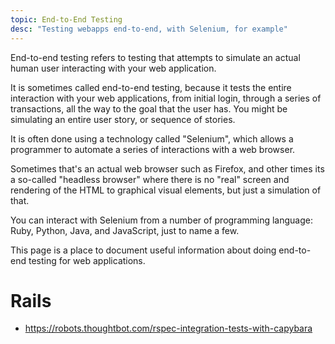 ```yaml
---
topic: End-to-End Testing
desc: "Testing webapps end-to-end, with Selenium, for example"
---
```


End-to-end testing refers to testing that attempts to simulate an actual human user interacting with your web application.

It is sometimes called end-to-end testing, because it tests the entire interaction with your web applications, from initial login, through
a series of transactions, all the way to the goal that the user has.  You might be simulating an entire user story, or sequence of stories.

It is often done using a technology called "Selenium", which allows a programmer to automate a series of interactions with a web browser.

Sometimes that's an actual web browser such as Firefox, and other times its a so-called "headless browser" where there is no "real" screen and rendering of the HTML to
graphical visual elements, but just a simulation of that.

You can interact with Selenium from a number of programming language: Ruby, Python, Java, and JavaScript, just to name a few.

This page is a place to document useful information about doing end-to-end testing for web applications.

# Rails

* <https://robots.thoughtbot.com/rspec-integration-tests-with-capybara>
